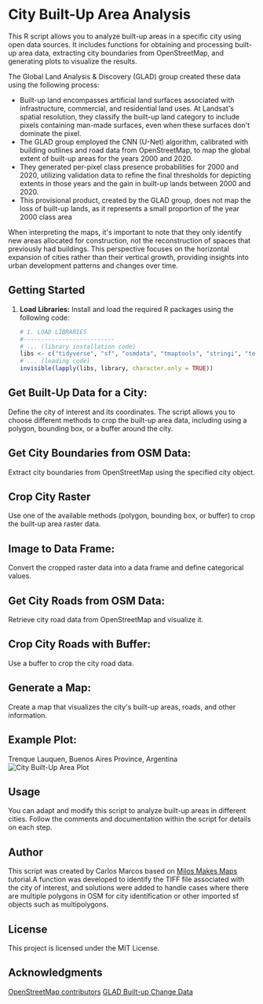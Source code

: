 # City Built-Up Area Analysis

This R script allows you to analyze built-up areas in a specific city using open data sources. It includes functions for obtaining and processing built-up area data, extracting city boundaries from OpenStreetMap, and generating plots to visualize the results.

The Global Land Analysis & Discovery (GLAD) group created these data using the following process:
- Built-up land encompasses artificial land surfaces associated with infrastructure, commercial, and residential land uses. At Landsat's spatial resolution, they classify the built-up land category to include pixels containing man-made surfaces, even when these surfaces don't dominate the pixel.
- The GLAD group employed the CNN (U-Net) algorithm, calibrated with building outlines and road data from OpenStreetMap, to map the global extent of built-up areas for the years 2000 and 2020.
- They generated per-pixel class presence probabilities for 2000 and 2020, utilizing validation data to refine the final thresholds for depicting extents in those years and the gain in built-up lands between 2000 and 2020.
- This provisional product, created by the GLAD group, does not map the loss of built-up lands, as it represents a small proportion of the year 2000 class area

When interpreting the maps, it's important to note that they only identify new areas allocated for construction, not the reconstruction of spaces that previously had buildings. This perspective focuses on the horizontal expansion of cities rather than their vertical growth, providing insights into urban development patterns and changes over time.

## Getting Started

1. **Load Libraries:** Install and load the required R packages using the following code:

   ```R
   # 1. LOAD LIBRARIES
   #--------------------------
   # ... (library installation code)
   libs <- c("tidyverse", "sf", "osmdata", "tmaptools", "stringi", "terra", "httr", "XML")
   # ... (loading code)
   invisible(lapply(libs, library, character.only = TRUE))

## Get Built-Up Data for a City:
Define the city of interest and its coordinates. The script allows you to choose different methods to crop the built-up area data, including using a polygon, bounding box, or a buffer around the city.

## Get City Boundaries from OSM Data:
Extract city boundaries from OpenStreetMap using the specified city object.

## Crop City Raster
Use one of the available methods (polygon, bounding box, or buffer) to crop the built-up area raster data.

## Image to Data Frame:
Convert the cropped raster data into a data frame and define categorical values.

## Get City Roads from OSM Data:
Retrieve city road data from OpenStreetMap and visualize it.

## Crop City Roads with Buffer:
Use a buffer to crop the city road data.

## Generate a Map:
Create a map that visualizes the city's built-up areas, roads, and other information.

## Example Plot:
Trenque Lauquen, Buenos Aires Province, Argentina
![City Built-Up Area Plot](https://raw.githubusercontent.com/marcoscarloseduardo/map-city-expansion/main/Trenque%20Lauquen%2C%20Partido%20de%20Trenque%20Lauquen%2C%20Provincia%20de%20Buenos%20Aires%2C%20Argentina_city_built_up2.png)

## Usage
You can adapt and modify this script to analyze built-up areas in different cities. Follow the comments and documentation within the script for details on each step.

## Author
This script was created by Carlos Marcos based on [Milos Makes Maps](@milos_agathon) tutorial.A function was developed to identify the TIFF file associated with the city of interest, and solutions were added to handle cases where there are multiple polygons in OSM for city identification or other imported sf objects such as multipolygons.

## License
This project is licensed under the MIT License.

## Acknowledgments
[OpenStreetMap contributors](https://www.openstreetmap.org/)
[GLAD Built-up Change Data](https://glad.umd.edu/)
